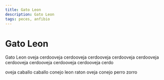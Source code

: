 ```yaml
---
title: Gato Leon
description: Gato Leon
tags: peces, anfibio
---
```


# Gato Leon

Gato Leon oveja cerdooveja cerdooveja cerdooveja cerdooveja cerdooveja cerdooveja cerdooveja cerdooveja cerdooveja cerdo

oveja caballo caballo conejo leon raton oveja conejo perro zorro